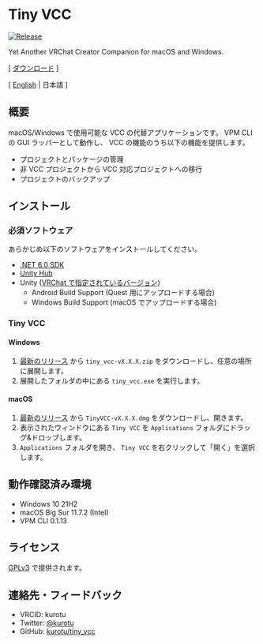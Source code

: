 # Tiny VCC
<p>
  <a href="https://github.com/kurotu/tiny_vcc/releases/latest">
    <img alt="Release" src="https://img.shields.io/github/v/release/kurotu/tiny_vcc">
  </a>
</p>

Yet Another VRChat Creator Companion for macOS and Windows.

[ [ダウンロード](https://github.com/kurotu/tiny_vcc/releases/latest) ]

[ [English](./README.md) | 日本語 ]

## 概要

macOS/Windows で使用可能な VCC の代替アプリケーションです。
VPM CLI の GUI ラッパーとして動作し、 VCC の機能のうち以下の機能を提供します。

- プロジェクトとパッケージの管理
- 非 VCC プロジェクトから VCC 対応プロジェクトへの移行
- プロジェクトのバックアップ

## インストール

### 必須ソフトウェア
あらかじめ以下のソフトウェアをインストールしてください。

- [.NET 6.0 SDK](https://dotnet.microsoft.com/download/dotnet/6.0)
- [Unity Hub](https://unity.com/ja/download#how-get-started)
- Unity ([VRChat で指定されているバージョン](https://docs.vrchat.com/docs/current-unity-version))
  - Android Build Support (Quest 用にアップロードする場合)
  - Windows Build Support (macOS でアップロードする場合)

### Tiny VCC

#### Windows
1. [最新のリリース](https://github.com/kurotu/tiny_vcc/releases/latest) から `tiny_vcc-vX.X.X.zip` をダウンロードし、任意の場所に展開します。
2. 展開したフォルダの中にある `tiny_vcc.exe` を実行します。

#### macOS
1. [最新のリリース](https://github.com/kurotu/tiny_vcc/releases/latest) から `TinyVCC-vX.X.X.dmg` をダウンロードし、開きます。
2. 表示されたウィンドウにある `Tiny VCC` を `Applications` フォルダにドラッグ&ドロップします。
3. `Applications` フォルダを開き、 `Tiny VCC` を右クリックして「開く」を選択します。

## 動作確認済み環境
- Windows 10 21H2
- macOS Big Sur 11.7.2 (Intel)
- VPM CLI 0.1.13

## ライセンス
[GPLv3](./LICENSE) で提供されます。

## 連絡先・フィードバック
- VRCID: kurotu
- Twitter: [@kurotu](https://twitter.com/kurotu)
- GitHub: [kurotu/tiny_vcc](https://github.com/kurotu/tiny_vcc)
